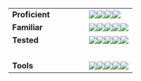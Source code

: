 <!-- <img src="https://capsule-render.vercel.app/api?type=venom&height=300&color=0:00aeff,100:e67efa&text=GarlGaru&section=header&descAlign=50&reversal=false&textBg=false&fontColor=dedede&animation=twinkling&fontAlign=34">

<img src="https://capsule-render.vercel.app/api?type=venom&height=300&color=0:00aeff,100:e67efa&text=GarlGaru&section=header&descAlign=50&reversal=false&textBg=false&fontColor=383838&animation=twinkling&fontAlign=34"> -->


<!-- <img src="https://capsule-render.vercel.app/api?type=venom&height=300&color=0:00aeff,100:e67efa&text=GarlGaru&section=header&descAlign=50&reversal=false&textBg=false&fontColor=383838&animation=twinkling&fontAlign=34"> -->
<!-- <img src="https://capsule-render.vercel.app/api?type=venom&height=300&color=0:87f74a,100:e67efa&text=GarlGaru&descAlign=100&descAlignY=100&reversal=false&section=header&textBg=false&fontColor=028ccc&animation=twinkling&rotate=0&fontAlign=33"> -->


<!-- <a href="https://github.com/anuraghazra/github-readme-stats"><img src="https://github-readme-stats.vercel.app/api/top-langs/?username=GarlGaru&layout=donut&size_weight=0.5&count_weight=0.5&theme=radical" align="right" alt="Top Langs" /></a> -->

<style>
td, th {
   border: none!important;
}
</style>

<table>
<tr>
    <td><strong>Proficient</strong>　　　　</h3>
    </td>
    <td>
    <img src="https://img.shields.io/badge/Java-ED8B00?style=for-the-badge&logo=openjdk&logoColor=white"><img src="https://img.shields.io/badge/Spring%20Boot-6DB33F?style=for-the-badge&logo=Spring%20Boot&logoColor=white"><img src="https://img.shields.io/badge/JPA-6DB33F?style=for-the-badge&logo=spring&logoColor=white"><img src="https://img.shields.io/badge/MySQL-005C84?style=for-the-badge&logo=mysql&logoColor=white">
    </td>
</tr>
<tr>
    <td><strong>Familiar</strong>
    </td>
    <td>
    <img src="https://img.shields.io/badge/Docker-2496ED?style=for-the-badge&logo=Docker&logoColor=white"><img src="https://img.shields.io/badge/C++-%2300599C.svg?style=for-the-badge&logo=c%2B%2B&logoColor=white"><img src="https://img.shields.io/badge/nginx-009639.svg?style=for-the-badge&logo=nginx&logoColor=white"><img src="https://img.shields.io/badge/Thymeleaf-005F0F?style=for-the-badge&logo=Thymeleaf&logoColor=white"><img src="https://img.shields.io/badge/Mybatis-000000?style=for-the-badge&logo=Mybatis&logoColor=white">
    </td>
</tr>
<tr>
    <td><strong>Tested</strong>
    </td>
    <td>
    <img src="https://img.shields.io/badge/Python-3776AB?style=for-the-badge&logo=Python&logoColor=white"><img src="https://img.shields.io/badge/React-%2320232a?style=for-the-badge&logo=React&logoColor=%2361DAFB"><img src="https://img.shields.io/badge/PostgreSQL-316192?style=for-the-badge&logo=postgresql&logoColor=white"><img src="https://img.shields.io/badge/MongoDB-%234ea94b?style=for-the-badge&logo=MongoDB&logoColor=white"><img src="https://img.shields.io/badge/AWS-%23FF9900?style=for-the-badge&logo=amazon-web-services&logoColor=white">
    </td>
<tr><td>　　　　</td>
</tr>
<tr>
    <td><strong>Tools</strong>
    </td>
    <td>
    <img src="https://img.shields.io/badge/Git-F05032?style=for-the-badge&logo=Git&logoColor=white"><img src="https://img.shields.io/badge/intellij-000000.svg?style=for-the-badge&logo=intellijidea&logoColor=white"/><img src="https://img.shields.io/badge/Figma-F24E1E?style=for-the-badge&logo=Figma&logoColor=white"/><img src="https://img.shields.io/badge/Jira-0052CC?style=for-the-badge&logo=jira&logoColor=white"/><img src="https://img.shields.io/badge/Notion-000000?style=for-the-badge&logo=notion&logoColor=white"/>
    </td>
</tr>
</table>

<!-- 
**Proficient**
**Familiar**
**Tested**
**Tools**

<table>
<tr>
<td>Proficient</td><td><img src="https://img.shields.io/badge/Java-ED8B00?style=for-the-badge&logo=openjdk&logoColor=white"><img src="https://img.shields.io/badge/Spring%20Boot-6DB33F?style=for-the-badge&logo=Spring%20Boot&logoColor=white"><img src="https://img.shields.io/badge/JPA-6DB33F?style=for-the-badge&logo=spring&logoColor=white"><img src="https://img.shields.io/badge/MySQL-005C84?style=for-the-badge&logo=mysql&logoColor=white">
</td>
</tr>
</table>

<h3>Familiar</h3>
<img src="https://img.shields.io/badge/Docker-2496ED?style=for-the-badge&logo=Docker&logoColor=white"><img src="https://img.shields.io/badge/C++-%2300599C.svg?style=for-the-badge&logo=c%2B%2B&logoColor=white"><img src="https://img.shields.io/badge/nginx-009639.svg?style=for-the-badge&logo=nginx&logoColor=white"><img src="https://img.shields.io/badge/Thymeleaf-005F0F?style=for-the-badge&logo=Thymeleaf&logoColor=white"><img src="https://img.shields.io/badge/Mybatis-000000?style=for-the-badge&logo=Mybatis&logoColor=white">


<h3>Tested</h3>
<img src="https://img.shields.io/badge/Python-3776AB?style=for-the-badge&logo=Python&logoColor=white"><img src="https://img.shields.io/badge/React-%2320232a?style=for-the-badge&logo=React&logoColor=%2361DAFB"><img src="https://img.shields.io/badge/PostgreSQL-316192?style=for-the-badge&logo=postgresql&logoColor=white"><img src="https://img.shields.io/badge/MongoDB-%234ea94b?style=for-the-badge&logo=MongoDB&logoColor=white"><img src="https://img.shields.io/badge/AWS-%23FF9900?style=for-the-badge&logo=amazon-web-services&logoColor=white">



<h3>Tools</h3>
<img src="https://img.shields.io/badge/Git-F05032?style=for-the-badge&logo=Git&logoColor=white"><img src="https://img.shields.io/badge/intellij-000000.svg?style=for-the-badge&logo=intellijidea&logoColor=white"/><img src="https://img.shields.io/badge/Figma-F24E1E?style=for-the-badge&logo=Figma&logoColor=white"/><img src="https://img.shields.io/badge/Jira-0052CC?style=for-the-badge&logo=jira&logoColor=white"/><img src="https://img.shields.io/badge/Notion-000000?style=for-the-badge&logo=notion&logoColor=white"/> -->



<!-- 
<img src="https://render.gitanimals.org/lines/GarlGaru?pet-id=630641350049098001&contribution-view=false" width="100%" height="70"/> -->

